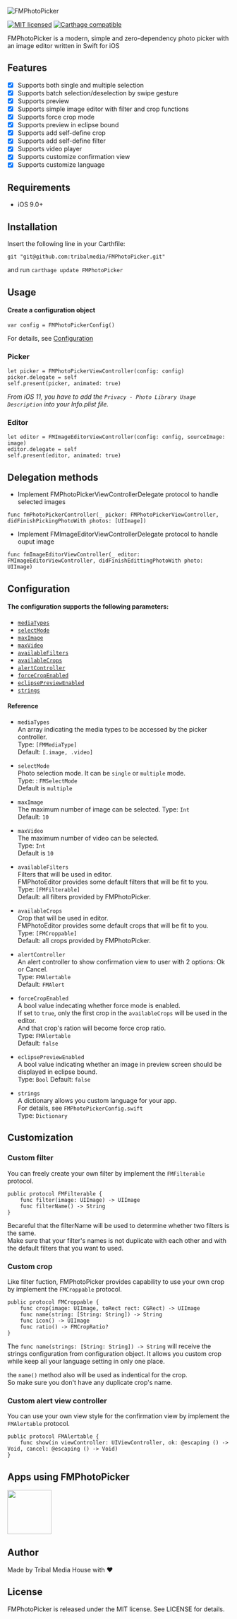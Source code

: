 ![FMPhotoPicker](/resources/FMPhotoPicker.jpg)

[![MIT licensed](https://img.shields.io/badge/license-MIT-blue.svg)](/LICENSE)
[![Carthage compatible](https://img.shields.io/badge/Carthage-compatible-4BC51D.svg?style=flat)](https://github.com/Carthage/Carthage)

FMPhotoPicker is a modern, simple and zero-dependency photo picker with an image editor written in Swift for iOS

## Features
- [x] Supports both single and multiple selection
- [x] Supports batch selection/deselection by swipe gesture
- [x] Supports preview
- [x] Supports simple image editor with filter and crop functions
- [x] Supports force crop mode
- [x] Supports preview in eclipse bound
- [x] Supports add self-define crop
- [x] Supports add self-define filter
- [x] Supports video player
- [x] Supports customize confirmation view
- [x] Supports customize language

## Requirements
- iOS 9.0+

## Installation

Insert the following line in your Carthfile:
```
git "git@github.com:tribalmedia/FMPhotoPicker.git"
```
and run `carthage update FMPhotoPicker`


## Usage
#### Create a configuration object
```
var config = FMPhotoPickerConfig()
```
For details, see [Configuration](#configuration)

### Picker
```
let picker = FMPhotoPickerViewController(config: config)
picker.delegate = self
self.present(picker, animated: true)
```
*From iOS 11, you have to add the `Privacy - Photo Library Usage Description` into your Info.plist file.*

### Editor
```
let editor = FMImageEditorViewController(config: config, sourceImage: image)
editor.delegate = self
self.present(editor, animated: true)
```

## Delegation methods
- Implement FMPhotoPickerViewControllerDelegate protocol to handle selected images  
```
func fmPhotoPickerController(_ picker: FMPhotoPickerViewController, didFinishPickingPhotoWith photos: [UIImage])
```

- Implement FMImageEditorViewControllerDelegate protocol to handle ouput image
```
func fmImageEditorViewController(_ editor: FMImageEditorViewController, didFinishEdittingPhotoWith photo: UIImage)
```

## Configuration
#### The configuration supports the following parameters:
- [`mediaTypes`](#ref-media-types)
- [`selectMode`](#ref-select-mode)
- [`maxImage`](#ref-max-image)
- [`maxVideo`](#ref-max-video)
- [`availableFilters`](#ref-available-filters)
- [`availableCrops`](#ref-available-crops)
- [`alertController`](#ref-alert-controller)
- [`forceCropEnabled`](#ref-force-crop-enabled)
- [`eclipsePreviewEnabled`](#ref-eclipse-preview-enabled)
- [`strings`](#ref-strings)

#### Reference
- <a name="ref-media-types"></a>`mediaTypes`   
An array indicating the media types to be accessed by the picker controller.  
Type: `[FMMediaType]`  
Default: `[.image, .video]`

- <a name="ref-select-mode"></a>`selectMode`    
Photo selection mode. It can be `single` or `multiple` mode.  
Type: : `FMSelectMode`  
Default is `multiple`

- <a name="ref-max-image"></a>`maxImage`    
The maximum number of image can be selected. 
Type: `Int`  
Default: `10`

- <a name="ref-max-video"></a>`maxVideo`    
The maximum number of video can be selected.  
Type: `Int`   
Default is `10`

- <a name="ref-available-filters"></a>`availableFilters`    
Filters that will be used in editor.  
FMPhotoEditor provides some default filters that will be fit to you.  
Type: `[FMFilterable]`  
Default: all filters provided by FMPhotoPicker.

- <a name="ref-available-crops"></a>`availableCrops`    
Crop that will be used in editor.  
FMPhotoEditor provides some default crops that will be fit to you.  
Type: `[FMCroppable]`  
Default: all crops provided by FMPhotoPicker.

- <a name="ref-alert-controller"></a>`alertController`    
An alert controller to show confirmation view to user with 2 options: Ok or Cancel.  
Type: `FMAlertable`   
Default: `FMAlert`

- <a name="ref-forc-crop-enabled"></a>`forceCropEnabled`    
A bool value indecating whether force mode is enabled.  
If set to `true`, only the first crop in the `availableCrops` will be used in the editor.  
And that crop's ration will become force crop ratio.  
Type: `FMAlertable`  
Default: `false`

- <a name="ref-eclipse-preview-enabled"></a>`eclipsePreviewEnabled`    
A bool value indicating whether an image in preview screen should be displayed in eclipse bound.  
Type: `Bool`
Default: `false`

- <a name="ref-strings"></a>`strings`    
A dictionary allows you custom language for your app.    
For details, see `FMPhotoPickerConfig.swift`   
Type: `Dictionary`

## Customization
### Custom filter
You can freely create your own filter by implement the `FMFilterable` protocol.
```
public protocol FMFilterable {
    func filter(image: UIImage) -> UIImage
    func filterName() -> String
}
```
Becareful that the filterName will be used to determine whether two filters is the same.  
Make sure that your filter's names is not duplicate with each other and with the default filters that you want to used.

### Custom crop 
Like filter fuction, FMPhotoPicker provides capability to use your own crop by implement the `FMCroppable` protocol.
```
public protocol FMCroppable {
    func crop(image: UIImage, toRect rect: CGRect) -> UIImage
    func name(string: [String: String]) -> String
    func icon() -> UIImage
    func ratio() -> FMCropRatio?
}
```
The `func name(strings: [String: String]) -> String` will receive the strings configuration from configuration object.
It allows you custom crop while keep all your language setting in only one place.

the `name()` method also will be used as indentical for the crop.  
So make sure you don't have any duplicate crop's name.

### Custom alert view controller
You can use your own view style for the confirmation view by implement the `FMAlertable` protocol.
```
public protocol FMAlertable {
    func show(in viewController: UIViewController, ok: @escaping () -> Void, cancel: @escaping () -> Void)
}
```

## Apps using FMPhotoPicker
<a href="https://funmee.jp"><img src="resources/funmee.png" width="100"></a>

## Author
Made by Tribal Media House with ❤️

## License
FMPhotoPicker is released under the MIT license. See LICENSE for details.